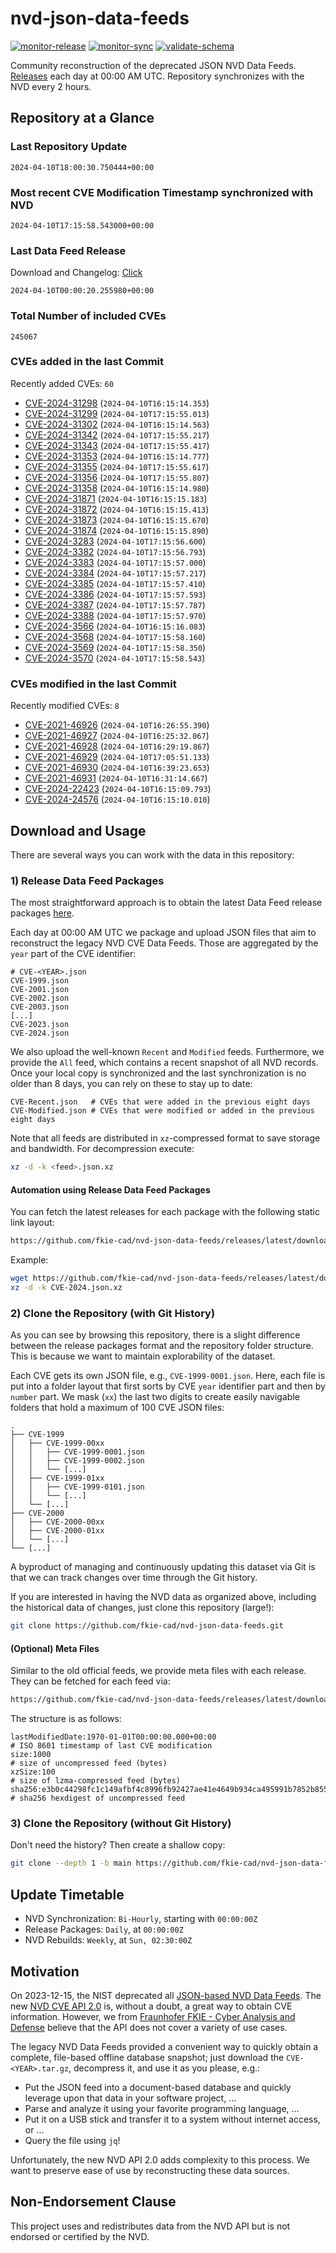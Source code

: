 # nvd-json-data-feeds

[![monitor-release](https://github.com/fkie-cad/nvd-json-data-feeds/actions/workflows/monitor_release.yml/badge.svg)](https://github.com/fkie-cad/nvd-json-data-feeds/actions/workflows/monitor_release.yml)
[![monitor-sync](https://github.com/fkie-cad/nvd-json-data-feeds/actions/workflows/monitor_sync.yml/badge.svg)](https://github.com/fkie-cad/nvd-json-data-feeds/actions/workflows/monitor_sync.yml)
[![validate-schema](https://github.com/fkie-cad/nvd-json-data-feeds/actions/workflows/validate_schema.yml/badge.svg)](https://github.com/fkie-cad/nvd-json-data-feeds/actions/workflows/validate_schema.yml)

Community reconstruction of the deprecated JSON NVD Data Feeds.
[Releases](https://github.com/fkie-cad/nvd-json-data-feeds/releases/latest) each day at 00:00 AM UTC.
Repository synchronizes with the NVD every 2 hours.

## Repository at a Glance

### Last Repository Update

```plain
2024-04-10T18:00:30.750444+00:00
```

### Most recent CVE Modification Timestamp synchronized with NVD

```plain
2024-04-10T17:15:58.543000+00:00
```

### Last Data Feed Release

Download and Changelog: [Click](https://github.com/fkie-cad/nvd-json-data-feeds/releases/latest)

```plain
2024-04-10T00:00:20.255980+00:00
```

### Total Number of included CVEs

```plain
245067
```

### CVEs added in the last Commit

Recently added CVEs: `60`

- [CVE-2024-31298](CVE-2024/CVE-2024-312xx/CVE-2024-31298.json) (`2024-04-10T16:15:14.353`)
- [CVE-2024-31299](CVE-2024/CVE-2024-312xx/CVE-2024-31299.json) (`2024-04-10T17:15:55.013`)
- [CVE-2024-31302](CVE-2024/CVE-2024-313xx/CVE-2024-31302.json) (`2024-04-10T16:15:14.563`)
- [CVE-2024-31342](CVE-2024/CVE-2024-313xx/CVE-2024-31342.json) (`2024-04-10T17:15:55.217`)
- [CVE-2024-31343](CVE-2024/CVE-2024-313xx/CVE-2024-31343.json) (`2024-04-10T17:15:55.417`)
- [CVE-2024-31353](CVE-2024/CVE-2024-313xx/CVE-2024-31353.json) (`2024-04-10T16:15:14.777`)
- [CVE-2024-31355](CVE-2024/CVE-2024-313xx/CVE-2024-31355.json) (`2024-04-10T17:15:55.617`)
- [CVE-2024-31356](CVE-2024/CVE-2024-313xx/CVE-2024-31356.json) (`2024-04-10T17:15:55.807`)
- [CVE-2024-31358](CVE-2024/CVE-2024-313xx/CVE-2024-31358.json) (`2024-04-10T16:15:14.980`)
- [CVE-2024-31871](CVE-2024/CVE-2024-318xx/CVE-2024-31871.json) (`2024-04-10T16:15:15.183`)
- [CVE-2024-31872](CVE-2024/CVE-2024-318xx/CVE-2024-31872.json) (`2024-04-10T16:15:15.413`)
- [CVE-2024-31873](CVE-2024/CVE-2024-318xx/CVE-2024-31873.json) (`2024-04-10T16:15:15.670`)
- [CVE-2024-31874](CVE-2024/CVE-2024-318xx/CVE-2024-31874.json) (`2024-04-10T16:15:15.890`)
- [CVE-2024-3283](CVE-2024/CVE-2024-32xx/CVE-2024-3283.json) (`2024-04-10T17:15:56.600`)
- [CVE-2024-3382](CVE-2024/CVE-2024-33xx/CVE-2024-3382.json) (`2024-04-10T17:15:56.793`)
- [CVE-2024-3383](CVE-2024/CVE-2024-33xx/CVE-2024-3383.json) (`2024-04-10T17:15:57.000`)
- [CVE-2024-3384](CVE-2024/CVE-2024-33xx/CVE-2024-3384.json) (`2024-04-10T17:15:57.217`)
- [CVE-2024-3385](CVE-2024/CVE-2024-33xx/CVE-2024-3385.json) (`2024-04-10T17:15:57.410`)
- [CVE-2024-3386](CVE-2024/CVE-2024-33xx/CVE-2024-3386.json) (`2024-04-10T17:15:57.593`)
- [CVE-2024-3387](CVE-2024/CVE-2024-33xx/CVE-2024-3387.json) (`2024-04-10T17:15:57.787`)
- [CVE-2024-3388](CVE-2024/CVE-2024-33xx/CVE-2024-3388.json) (`2024-04-10T17:15:57.970`)
- [CVE-2024-3566](CVE-2024/CVE-2024-35xx/CVE-2024-3566.json) (`2024-04-10T16:15:16.083`)
- [CVE-2024-3568](CVE-2024/CVE-2024-35xx/CVE-2024-3568.json) (`2024-04-10T17:15:58.160`)
- [CVE-2024-3569](CVE-2024/CVE-2024-35xx/CVE-2024-3569.json) (`2024-04-10T17:15:58.350`)
- [CVE-2024-3570](CVE-2024/CVE-2024-35xx/CVE-2024-3570.json) (`2024-04-10T17:15:58.543`)


### CVEs modified in the last Commit

Recently modified CVEs: `8`

- [CVE-2021-46926](CVE-2021/CVE-2021-469xx/CVE-2021-46926.json) (`2024-04-10T16:26:55.390`)
- [CVE-2021-46927](CVE-2021/CVE-2021-469xx/CVE-2021-46927.json) (`2024-04-10T16:25:32.067`)
- [CVE-2021-46928](CVE-2021/CVE-2021-469xx/CVE-2021-46928.json) (`2024-04-10T16:29:19.867`)
- [CVE-2021-46929](CVE-2021/CVE-2021-469xx/CVE-2021-46929.json) (`2024-04-10T17:05:51.133`)
- [CVE-2021-46930](CVE-2021/CVE-2021-469xx/CVE-2021-46930.json) (`2024-04-10T16:39:23.653`)
- [CVE-2021-46931](CVE-2021/CVE-2021-469xx/CVE-2021-46931.json) (`2024-04-10T16:31:14.667`)
- [CVE-2024-22423](CVE-2024/CVE-2024-224xx/CVE-2024-22423.json) (`2024-04-10T16:15:09.793`)
- [CVE-2024-24576](CVE-2024/CVE-2024-245xx/CVE-2024-24576.json) (`2024-04-10T16:15:10.010`)


## Download and Usage

There are several ways you can work with the data in this repository:

### 1) Release Data Feed Packages

The most straightforward approach is to obtain the latest Data Feed release packages [here](https://github.com/fkie-cad/nvd-json-data-feeds/releases/latest).

Each day at 00:00 AM UTC we package and upload JSON files that aim to reconstruct the legacy NVD CVE Data Feeds.
Those are aggregated by the `year` part of the CVE identifier:

```
# CVE-<YEAR>.json
CVE-1999.json
CVE-2001.json
CVE-2002.json
CVE-2003.json
[...]
CVE-2023.json
CVE-2024.json
```

We also upload the well-known `Recent` and `Modified` feeds.
Furthermore, we provide the `All` feed, which contains a recent snapshot of all NVD records.
Once your local copy is synchronized and the last synchronization is no older than 8 days, you can rely on these to stay up to date:

```plain
CVE-Recent.json   # CVEs that were added in the previous eight days
CVE-Modified.json # CVEs that were modified or added in the previous eight days
```

Note that all feeds are distributed in `xz`-compressed format to save storage and bandwidth.
For decompression execute:

```sh
xz -d -k <feed>.json.xz
```

#### Automation using Release Data Feed Packages

You can fetch the latest releases for each package with the following static link layout:

```sh
https://github.com/fkie-cad/nvd-json-data-feeds/releases/latest/download/CVE-<YEAR>.json.xz
```

Example:

```sh
wget https://github.com/fkie-cad/nvd-json-data-feeds/releases/latest/download/CVE-2024.json.xz
xz -d -k CVE-2024.json.xz
```

### 2) Clone the Repository (with Git History)

As you can see by browsing this repository, there is a slight difference between the release packages format and the repository folder structure.
This is because we want to maintain explorability of the dataset.

Each CVE gets its own JSON file, e.g., `CVE-1999-0001.json`.
Here, each file is put into a folder layout that first sorts by CVE `year` identifier part and then by `number` part.
We mask (`xx`) the last two digits to create easily navigable folders that hold a maximum of 100 CVE JSON files:

```plain
.
├── CVE-1999
│   ├── CVE-1999-00xx
│   │   ├── CVE-1999-0001.json
│   │   ├── CVE-1999-0002.json
│   │   └── [...]
│   ├── CVE-1999-01xx
│   │   ├── CVE-1999-0101.json
│   │   └── [...]
│   └── [...]
├── CVE-2000
│   ├── CVE-2000-00xx
│   ├── CVE-2000-01xx
│   └── [...]
└── [...]
```

A byproduct of managing and continuously updating this dataset via Git is that we can track changes over time through the Git history.

If you are interested in having the NVD data as organized above, including the historical data of changes, just clone this repository (large!):

```sh
git clone https://github.com/fkie-cad/nvd-json-data-feeds.git
```

#### (Optional) Meta Files

Similar to the old official feeds, we provide meta files with each release. They can be fetched for each feed via:

```sh
https://github.com/fkie-cad/nvd-json-data-feeds/releases/latest/download/CVE-<YEAR>.meta
```

The structure is as follows:

```plain
lastModifiedDate:1970-01-01T00:00:00.000+00:00                          # ISO 8601 timestamp of last CVE modification
size:1000                                                               # size of uncompressed feed (bytes)
xzSize:100                                                              # size of lzma-compressed feed (bytes)
sha256:e3b0c44298fc1c149afbf4c8996fb92427ae41e4649b934ca495991b7852b855 # sha256 hexdigest of uncompressed feed
```

### 3) Clone the Repository (without Git History)

Don't need the history? Then create a shallow copy:

```sh
git clone --depth 1 -b main https://github.com/fkie-cad/nvd-json-data-feeds.git
```


## Update Timetable

* NVD Synchronization: `Bi-Hourly`, starting with `00:00:00Z`
* Release Packages: `Daily`, at `00:00:00Z`
* NVD Rebuilds: `Weekly`, at `Sun, 02:30:00Z`


## Motivation

On 2023-12-15, the NIST deprecated all [JSON-based NVD Data Feeds](https://nvd.nist.gov/vuln/data-feeds#divRetirementBanner-1).
The new [NVD CVE API 2.0](https://nvd.nist.gov/developers/vulnerabilities) is, without a doubt, a great way to obtain CVE information.
However, we from [Fraunhofer FKIE - Cyber Analysis and Defense](https://www.fkie.fraunhofer.de/en/departments/cad.html) believe that the API does not cover a variety of use cases.

The legacy NVD Data Feeds provided a convenient way to quickly obtain a complete, file-based offline database snapshot; just download the `CVE-<YEAR>.tar.gz`, decompress it, and use it as you please, e.g.:

- Put the JSON feed into a document-based database and quickly leverage upon that data in your software project, ...
- Parse and analyze it using your favorite programming language, ...
- Put it on a USB stick and transfer it to a system without internet access, or ...
- Query the file using `jq`!

Unfortunately, the new NVD API 2.0 adds complexity to this process.
We want to preserve ease of use by reconstructing these data sources.

## Non-Endorsement Clause

This project uses and redistributes data from the NVD API but is not endorsed or certified by the NVD.